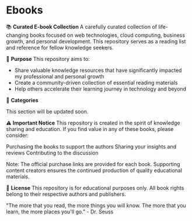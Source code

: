 # Ebooks

📚 **Curated E-book Collection**
A carefully curated collection of life-changing books focused on web technologies, cloud computing, business growth, and personal development. This repository serves as a reading list and reference for fellow knowledge seekers.


🎯 **Purpose**
This repository aims to:
- Share valuable knowledge resources that have significantly impacted my professional and personal growth
- Create a community-driven collection of essential reading materials
- Help others accelerate their learning journey in technology and beyond

📑 **Categories**

This section will be updated soon.


⚠️ **Important Notice**
This repository is created in the spirit of knowledge sharing and education. If you find value in any of these books, please consider:

Purchasing the books to support the authors
Sharing your insights and reviews
Contributing to the discussion


Note: The official purchase links are provided for each book. Supporting content creators ensures the continued production of quality educational materials.

📝 **License**
This repository is for educational purposes only. All book rights belong to their respective authors and publishers.

"The more that you read, the more things you will know. The more that you learn, the more places you'll go." - Dr. Seuss
